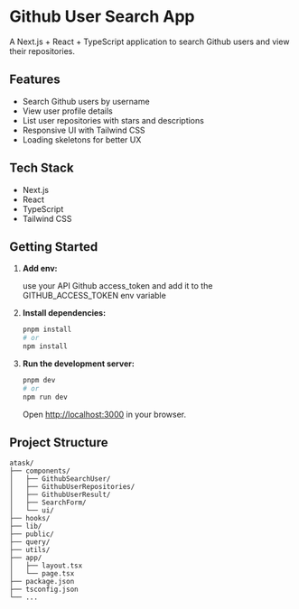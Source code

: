 # Github User Search App

A Next.js + React + TypeScript application to search Github users and view their repositories.

## Features

- Search Github users by username
- View user profile details
- List user repositories with stars and descriptions
- Responsive UI with Tailwind CSS
- Loading skeletons for better UX

## Tech Stack

- Next.js
- React
- TypeScript
- Tailwind CSS

## Getting Started


1. **Add env:**

   use your API Github access_token and add it to the GITHUB_ACCESS_TOKEN env variable

2. **Install dependencies:**

   ```bash
   pnpm install
   # or
   npm install
   ```

3. **Run the development server:**

   ```bash
   pnpm dev
   # or
   npm run dev
   ```

   Open [http://localhost:3000](http://localhost:3000) in your browser.

## Project Structure

```
atask/
├── components/
│   ├── GithubSearchUser/
│   ├── GithubUserRepositories/
│   ├── GithubUserResult/
│   ├── SearchForm/
│   └── ui/
├── hooks/
├── lib/
├── public/
├── query/
├── utils/
├── app/
│   ├── layout.tsx
│   └── page.tsx
├── package.json
├── tsconfig.json
└── ...
```
